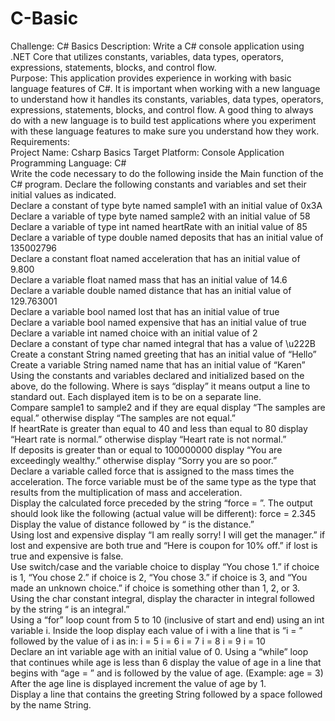 # C-Basic
Challenge: C# Basics 
Description: Write a C# console application using .NET Core that utilizes constants, variables, data types, operators, expressions, statements, blocks, and control flow.  
Purpose: This application provides experience in working with basic language features of C#. It is important when working with a new language to understand how it handles its constants, variables, data types, operators, expressions, statements, blocks, and control flow. A good thing to always do with a new language is to build test applications where you experiment with these language features to make sure you understand how they work.  
Requirements:  
Project Name: Csharp Basics 
Target Platform: Console Application 
Programming Language: C#  
Write the code necessary to do the following inside the Main function of the C# program. 
Declare the following constants and variables and set their initial values as indicated.  
Declare a constant of type byte named sample1 with an initial value of 0x3A  
Declare a variable of type byte named sample2 with an initial value of 58  
Declare a variable of type int named heartRate with an initial value of 85  
Declare a variable of type double named deposits that has an initial value of 135002796  
Declare a constant float named acceleration that has an initial value of 9.800  
Declare a variable float named mass that has an initial value of 14.6  
Declare a variable double named distance that has an initial value of 129.763001  
Declare a variable bool named lost that has an initial value of true  
Declare a variable bool named expensive that has an initial value of true  
Declare a variable int named choice with an initial value of 2  
Declare a constant of type char named integral that has a value of \u222B  
Create a constant String named greeting that has an initial value of “Hello”  
Create a variable String named name that has an initial value of “Karen”  
Using the constants and variables declared and initialized based on the above, do the following. Where is says “display” it means output a line to standard out. Each displayed item is to be on a separate line.  
Compare sample1 to sample2 and if they are equal display “The samples are equal.” otherwise display “The samples are not equal.”  
If heartRate is greater than equal to 40 and less than equal to 80 display “Heart rate is normal.” otherwise display “Heart rate is not normal.”  
If deposits is greater than or equal to 100000000 display “You are exceedingly wealthy.” otherwise display “Sorry you are so poor.”  
Declare a variable called force that is assigned to the mass times the acceleration. The force variable must be of the same type as the type that results from the multiplication of mass and acceleration.  
Display the calculated force preceded by the string “force = ”. The output should look like the following (actual value will be different): force = 2.345  
Display the value of distance followed by “ is the distance.”  
Using lost and expensive display “I am really sorry! I will get the manager.” if lost and expensive are both true and “Here is coupon for 10% off.” if lost is true and expensive is false.  
Use switch/case and the variable choice to display “You chose 1.” if choice is 1, “You chose 2.” if choice is 2, “You chose 3.” if choice is 3, and “You made an unknown choice.” if choice is something other than 1, 2, or 3.  
Using the char constant integral, display the character in integral followed by the string “ is an integral.”  
Using a “for” loop count from 5 to 10 (inclusive of start and end) using an int variable i. Inside the loop display each value of i with a line that is “i = ” followed by the value of i as in:
i = 5 
i = 6 
i = 7 
i = 8 
i = 9 
i = 10  
Declare an int variable age with an initial value of 0. Using a “while” loop that continues while age is less than 6 display the value of age in a line that begins with “age = ” and is followed by the value of age. (Example: age = 3) After the age line is displayed increment the value of age by 1.  
Display a line that contains the greeting String followed by a space followed by the name String.
